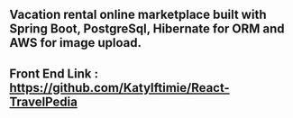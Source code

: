 ## Vacation rental online marketplace built with Spring Boot, PostgreSql, Hibernate for ORM and AWS for image upload.
## Front End Link : https://github.com/KatyIftimie/React-TravelPedia
